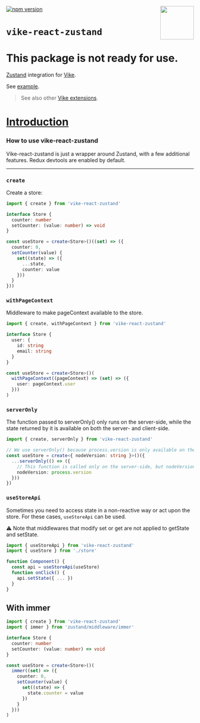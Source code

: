 <!-- WARNING: keep links absolute in this file so they work on NPM too -->

[<img src="https://vike.dev/vike-readme.svg" align="right" height="90">](https://vike.dev)
[![npm version](https://img.shields.io/npm/v/vike-react-zustand)](https://www.npmjs.com/package/vike-react-zustand)

# `vike-react-zustand`

# This package is not ready for use.


[Zustand](https://github.com/pmndrs/zustand) integration for [Vike](https://vike.dev).

See [example](https://github.com/vikejs/vike-react/tree/main/examples/zustand).

> See also other [Vike extensions](https://vike.dev/vike-packages).


# [Introduction](https://docs.pmnd.rs/zustand/getting-started/introduction)
### How to use vike-react-zustand

Vike-react-zustand is just a wrapper around Zustand, with a few additional features. Redux devtools are enabled by default.

---

### `create`
Create a store:
```ts
import { create } from 'vike-react-zustand'

interface Store {
  counter: number
  setCounter: (value: number) => void
}

const useStore = create<Store>()((set) => ({
  counter: 0,
  setCounter(value) {
    set((state) => ({
      ...state,
      counter: value
    }))
  }
}))
```

### `withPageContext`
Middleware to make pageContext available to the store.
```ts
import { create, withPageContext } from 'vike-react-zustand'

interface Store {
  user: {
    id: string
    email: string
  }
}

const useStore = create<Store>()(
  withPageContext((pageContext) => (set) => ({
    user: pageContext.user
  }))
)
```

### `serverOnly`
The function passed to serverOnly() only runs on the server-side, while the state returned by it is available on both the server- and client-side.

```ts
import { create, serverOnly } from 'vike-react-zustand'

// We use serverOnly() because process.version is only available on the server-side but we want to be able to access it everywhere (client- and server-side).
const useStore = create<{ nodeVersion: string }>()({
  ...serverOnly(() => ({
    // This function is called only on the server-side, but nodeVersion is available on both the server- and client-side.
    nodeVersion: process.version
  }))
})
```

### `useStoreApi`
Sometimes you need to access state in a non-reactive way or act upon the store. For these cases, `useStoreApi` can be used.

⚠️ Note that middlewares that modify set or get are not applied to getState and setState.

```ts
import { useStoreApi } from 'vike-react-zustand'
import { useStore } from './store'

function Component() {
  const api = useStoreApi(useStore)
  function onClick() {
    api.setState({ ... })
  }
}
```

## With immer
```ts
import { create } from 'vike-react-zustand'
import { immer } from 'zustand/middleware/immer'

interface Store {
  counter: number
  setCounter: (value: number) => void
}

const useStore = create<Store>()(
  immer((set) => ({
    counter: 0,
    setCounter(value) {
      set((state) => {
        state.counter = value
      })
    }
  }))
)
```
